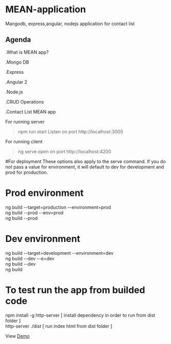 # MEAN-application
Mangodb, express,angular, nodejs application for contact list


Agenda
------
.What is MEAN app?

.Mongo DB

.Express

.Angular 2

.Node.js

.CRUD Operations

.Contact List MEAN app

For running server
> npm run start 
Listen on port http://localhost:3000

For running client
> ng serve
open on port http://localhost:4200



#For deployment
These options also apply to the serve command. If you do not pass a value for environment, it will default to dev for development and prod for production.

# Prod environment
ng build --target=production --environment=prod<br/>
ng build --prod --env=prod<br/>
ng build --prod<br/>
# Dev environment
ng build --target=development --environment=dev<br/>
ng build --dev --e=dev<br/>
ng build --dev<br/>
ng build<br/>
# To test run the app from builded code
npm install -g http-server [ install dependency in order to run from dist folder ]<br/>
http-server ./dist [ run index html from dist folder ]<br/>

View <a target="_blank" href="https://damp-bastion-45968.herokuapp.com/">Demo</a>